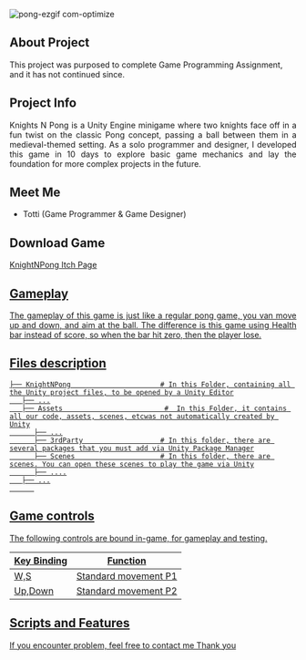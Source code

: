 
![pong-ezgif com-optimize](https://github.com/user-attachments/assets/43632b25-c1f0-420c-a540-c50cba4eb9eb)
## About Project
This project was purposed to complete Game Programming Assignment, and it has not continued since.

## Project Info
<p align="justify">Knights N Pong is a Unity Engine minigame where two knights face off in a fun twist on the classic Pong concept, passing a ball between them in a medieval-themed setting. As a solo programmer and designer, I developed this game in 10 days to explore basic game mechanics and lay the foundation for more complex projects in the future.</p>

## Meet Me
- Totti (Game Programmer & Game Designer)

## Download Game
<p width="500px" align="left"><a href="https://tottadits.itch.io/knightnpong">KnightNPong Itch Page</p>

## Gameplay
<p align="justify">The gameplay of this game is just like a regular pong game, you van move up and down, and aim at the ball. The difference is this game using Health bar instead of score, so when the bar hit zero, then the player lose.</p>

## Files description

```
├── KnightNPong                      # In this Folder, containing all the Unity project files, to be opened by a Unity Editor
   ├── ...
   ├── Assets                         #  In this Folder, it contains all our code, assets, scenes, etcwas not automatically created by Unity
      ├── ...
      ├── 3rdParty                   # In this folder, there are several packages that you must add via Unity Package Manager
      ├── Scenes                     # In this folder, there are scenes. You can open these scenes to play the game via Unity
      ├── ....
   ├── ...
      
```
## Game controls

The following controls are bound in-game, for gameplay and testing.

| Key Binding       | Function          |
| ----------------- | ----------------- |
| W,S           | Standard movement P1|
| Up,Down           | Standard movement P2|

## Scripts and Features

If you encounter problem, feel free to contact me
Thank you
